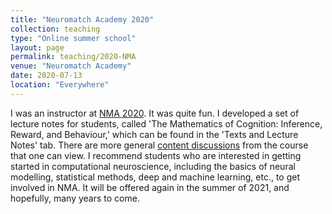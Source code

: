 ```yaml
---
title: "Neuromatch Academy 2020"
collection: teaching
type: "Online summer school"
layout: page
permalink: teaching/2020-NMA
venue: "Neuromatch Academy"
date: 2020-07-13
location: "Everywhere"
---
```


I was an instructor at [NMA 2020](https://academy.neuromatch.io/nma2020). It was quite fun. I developed a set of lecture notes for students, called 'The Mathematics of Cognition: Inference, Reward, and Behaviour,' which can be found in the 'Texts and Lecture Notes' tab.  There are more general [content discussions](https://neurostars.org/search?q=neuromatch%20content%20discussion) from the course that one can view. I recommend students who are interested in getting started in computational neuroscience, including the basics of neural modelling, statistical methods, deep and machine learning, etc., to get involved in NMA. It will be offered again in the summer of 2021, and hopefully, many years to come. 
